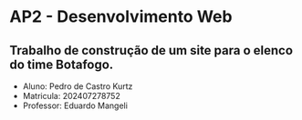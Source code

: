 # AP2 - Desenvolvimento Web

## Trabalho de construção de um site para o elenco do  time Botafogo.

* Aluno: Pedro de Castro Kurtz
* Matricula: 202407278752
* Professor: Eduardo Mangeli
